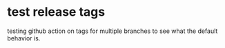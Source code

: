 # test release tags

testing github action on tags for multiple branches to see what the default behavior is.